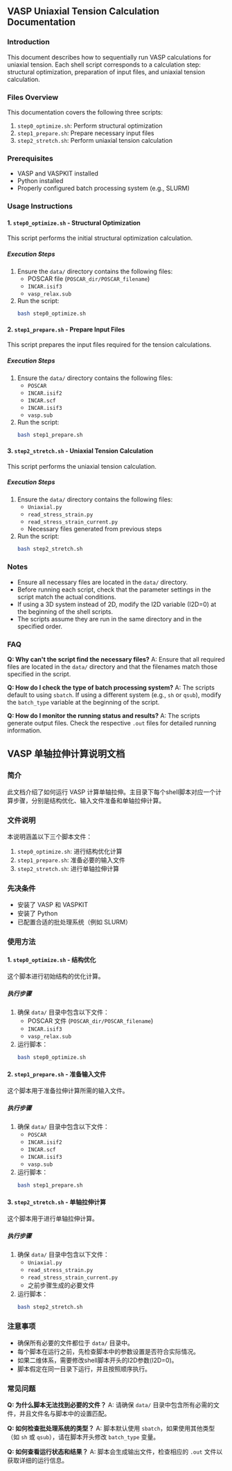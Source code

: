 ## VASP Uniaxial Tension Calculation Documentation

### Introduction
This document describes how to sequentially run VASP calculations for uniaxial tension. Each shell script corresponds to a calculation step: structural optimization, preparation of input files, and uniaxial tension calculation.

### Files Overview
This documentation covers the following three scripts:
1. `step0_optimize.sh`: Perform structural optimization
2. `step1_prepare.sh`: Prepare necessary input files
3. `step2_stretch.sh`: Perform uniaxial tension calculation

### Prerequisites
- VASP and VASPKIT installed
- Python installed
- Properly configured batch processing system (e.g., SLURM)

### Usage Instructions

#### 1. `step0_optimize.sh` - Structural Optimization
This script performs the initial structural optimization calculation.

##### Execution Steps
1. Ensure the `data/` directory contains the following files:
   - POSCAR file (`POSCAR_dir/POSCAR_filename`)
   - `INCAR.isif3`
   - `vasp_relax.sub`
2. Run the script:
   ```sh
   bash step0_optimize.sh
   ```

#### 2. `step1_prepare.sh` - Prepare Input Files
This script prepares the input files required for the tension calculations.


##### Execution Steps
1. Ensure the `data/` directory contains the following files:
   - `POSCAR`
   - `INCAR.isif2`
   - `INCAR.scf`
   - `INCAR.isif3`
   - `vasp.sub`
2. Run the script:
   ```sh
   bash step1_prepare.sh
   ```

#### 3. `step2_stretch.sh` - Uniaxial Tension Calculation
This script performs the uniaxial tension calculation.


##### Execution Steps
1. Ensure the `data/` directory contains the following files:
   - `Uniaxial.py`
   - `read_stress_strain.py`
   - `read_stress_strain_current.py`
   - Necessary files generated from previous steps
2. Run the script:
   ```sh
   bash step2_stretch.sh
   ```

### Notes
- Ensure all necessary files are located in the `data/` directory.
- Before running each script, check that the parameter settings in the script match the actual conditions.
- If using a 3D system instead of 2D, modify the I2D variable (I2D=0) at the beginning of the shell scripts.
- The scripts assume they are run in the same directory and in the specified order.

### FAQ
**Q: Why can't the script find the necessary files?**
A: Ensure that all required files are located in the `data/` directory and that the filenames match those specified in the script.

**Q: How do I check the type of batch processing system?**
A: The scripts default to using `sbatch`. If using a different system (e.g., `sh` or `qsub`), modify the `batch_type` variable at the beginning of the script.

**Q: How do I monitor the running status and results?**
A: The scripts generate output files. Check the respective `.out` files for detailed running information.

## VASP 单轴拉伸计算说明文档

### 简介
此文档介绍了如何运行 VASP 计算单轴拉伸。主目录下每个shell脚本对应一个计算步骤，分别是结构优化、输入文件准备和单轴拉伸计算。

### 文件说明
本说明涵盖以下三个脚本文件：
1. `step0_optimize.sh`: 进行结构优化计算
2. `step1_prepare.sh`: 准备必要的输入文件
3. `step2_stretch.sh`: 进行单轴拉伸计算

### 先决条件
- 安装了 VASP 和 VASPKIT
- 安装了 Python
- 已配置合适的批处理系统（例如 SLURM）

### 使用方法

#### 1. `step0_optimize.sh` - 结构优化
这个脚本进行初始结构的优化计算。

##### 执行步骤
1. 确保 `data/` 目录中包含以下文件：
   - POSCAR 文件 (`POSCAR_dir/POSCAR_filename`)
   - `INCAR.isif3`
   - `vasp_relax.sub`
2. 运行脚本：
   ```sh
   bash step0_optimize.sh
   ```

#### 2. `step1_prepare.sh` - 准备输入文件
这个脚本用于准备拉伸计算所需的输入文件。

##### 执行步骤
1. 确保 `data/` 目录中包含以下文件：
   - `POSCAR`
   - `INCAR.isif2`
   - `INCAR.scf`
   - `INCAR.isif3`
   - `vasp.sub`
2. 运行脚本：
   ```sh
   bash step1_prepare.sh
   ```

#### 3. `step2_stretch.sh` - 单轴拉伸计算
这个脚本用于进行单轴拉伸计算。

##### 执行步骤
1. 确保 `data/` 目录中包含以下文件：
   - `Uniaxial.py`
   - `read_stress_strain.py`
   - `read_stress_strain_current.py`
   - 之前步骤生成的必要文件
2. 运行脚本：
   ```sh
   bash step2_stretch.sh
   ```

### 注意事项
- 确保所有必要的文件都位于 `data/` 目录中。
- 每个脚本在运行之前，先检查脚本中的参数设置是否符合实际情况。
- 如果二维体系，需要修改shell脚本开头的I2D参数(I2D=0)。
- 脚本假定在同一目录下运行，并且按照顺序执行。

### 常见问题
**Q: 为什么脚本无法找到必要的文件？**
A: 请确保 `data/` 目录中包含所有必需的文件，并且文件名与脚本中的设置匹配。

**Q: 如何检查批处理系统的类型？**
A: 脚本默认使用 `sbatch`，如果使用其他类型（如 `sh` 或 `qsub`），请在脚本开头修改 `batch_type` 变量。

**Q: 如何查看运行状态和结果？**
A: 脚本会生成输出文件，检查相应的 `.out` 文件以获取详细的运行信息。


